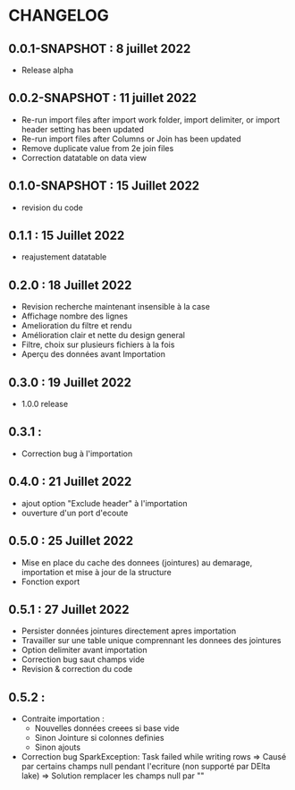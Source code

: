 # CHANGELOG

## 0.0.1-SNAPSHOT : 8 juillet 2022

- Release alpha

## 0.0.2-SNAPSHOT : 11 juillet 2022

- Re-run import files after import work folder, import delimiter, or import header setting has been updated
- Re-run import files after Columns or Join has been updated
- Remove duplicate value from 2e join files
- Correction datatable on data view

## 0.1.0-SNAPSHOT : 15 Juillet 2022

- revision du code

## 0.1.1 : 15 Juillet 2022

- reajustement datatable 

## 0.2.0 : 18 Juillet 2022

- Revision recherche maintenant insensible à la case
- Affichage nombre des lignes
- Amelioration du filtre et rendu
- Amélioration clair et nette du design general
- Filtre, choix sur plusieurs fichiers à la fois
- Aperçu des données avant Importation

## 0.3.0 : 19 Juillet 2022

- 1.0.0 release

## 0.3.1 : 

- Correction bug à l'importation

## 0.4.0 : 21 Juillet 2022

- ajout option "Exclude header" à l'importation
- ouverture d'un port d'ecoute

## 0.5.0 : 25 Juillet 2022

- Mise en place du cache des donnees (jointures) au demarage, importation et mise à jour de la structure
- Fonction export

## 0.5.1 : 27 Juillet 2022

- Persister données jointures directement apres importation
- Travailler sur une table unique comprennant les donnees des jointures
- Option delimiter avant importation
- Correction bug saut champs vide
- Revision & correction du code

## 0.5.2 : 

- Contraite importation : 
    * Nouvelles données creees si base vide
    * Sinon Jointure si colonnes definies
    * Sinon ajouts
- Correction bug SparkException: Task failed while writing rows => Causé par certains champs null pendant l'ecriture (non supporté par DElta lake) => Solution remplacer les champs null par ""

